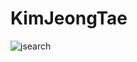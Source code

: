 # KimJeongTae
![jsearch](https://user-images.githubusercontent.com/55216940/77843282-88c87500-71d6-11ea-9ffc-3a387f4d22f9.JPG)
